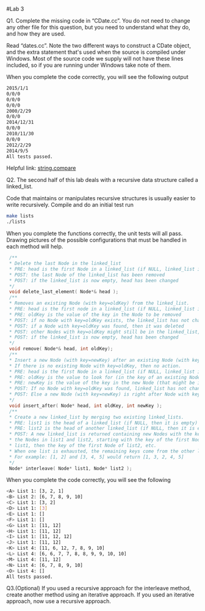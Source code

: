 #Lab 3

Q1. Complete the missing code in “CDate.cc”. You do not need to change any other file for this question, but you need to understand what they do, and how they are used. 

Read “dates.cc”. Note the two different ways to construct a CDate object, and the extra statement that's used when the source is compiled under Windows. Most of the source code we supply will not have these lines included, so if you are running under Windows take note of them.

When you complete the code correctly, you will see the following output

```sh
2015/1/1
0/0/0
0/0/0
0/0/0
2000/2/29
0/0/0
2014/12/31
0/0/0
2010/11/30
0/0/0
2012/2/29
2014/9/5
All tests passed.
```
Helpful link: [string.compare](http://www.cplusplus.com/reference/string/string/compare/)

Q2. The second half of this lab deals with a recursive data structure called a linked_list. 

Code that maintains or manipulates recursive structures is usually easier to write recursively. Compile and do an initial test run

```sh
make lists
./lists
```

When you complete the functions correctly, the unit tests will all pass. Drawing pictures of the possible configurations that must be handled in each method will help. 

```c++
 /**
 * Delete the last Node in the linked_list
 * PRE: head is the first Node in a linked_list (if NULL, linked_list is empty)
 * POST: the last Node of the linked_list has been removed
 * POST: if the linked_list is now empty, head has been changed
 */
 void delete_last_element( Node*& head );
 /**
 * Removes an existing Node (with key=oldKey) from the linked_list.
 * PRE: head is the first node in a linked_list (if NULL, linked_list is empty)
 * PRE: oldKey is the value of the key in the Node to be removed
 * POST: if no Node with key=oldKey exists, the linked_list has not changed
 * POST: if a Node with key=oldKey was found, then it was deleted
 * POST: other Nodes with key=oldKey might still be in the linked_list, but
 * POST: if the linked_list is now empty, head has been changed
 */
 void remove( Node*& head, int oldKey);
 /**
 * Insert a new Node (with key=newKey) after an existing Node (with key=oldKey)
 * If there is no existing Node with key=oldKey, then no action.
 * PRE: head is the first Node in a linked_list (if NULL, linked_list is empty)
 * PRE: oldKey is the value to look for (in the key of an existing Node)
 * PRE: newKey is the value of the key in the new Node (that might be inserted)
 * POST: If no Node with key=oldKey was found, linked_list has not changed
 * POST: Else a new Node (with key=newKey) is right after Node with key=oldKey.
 */
 void insert_after( Node* head, int oldKey, int newKey );
 /**
 * Create a new linked_list by merging two existing linked_lists.
 * PRE: list1 is the head of a linked_list (if NULL, then it is empty)
 * PRE: list2 is the head of another linked_list (if NULL, then it is empty)
 * POST: A new linked_list is returned containing new Nodes with the keys from
 * the Nodes in list1 and list2, starting with the key of the first Node of
 * list1, then the key of the first Node of list2, etc.
 * When one list is exhausted, the remaining keys come from the other list.
 * For example: [1, 2] and [3, 4, 5] would return [1, 3, 2, 4, 5]
 */
 Node* interleave( Node* list1, Node* list2 );
```

When you complete the code correctly, you will see the following

```sh
<A> List 1: [3, 2, 1]
<B> List 2: [6, 7, 8, 9, 10]
<C> List 1: [3, 2]
<D> List 1: [3]
<E> List 1: []
<F> List 1: []
<G> List 1: [11, 12]
<H> List 1: [11, 12]
<I> List 1: [11, 12, 12]
<J> List 1: [11, 12]
<K> List 4: [11, 6, 12, 7, 8, 9, 10]
<L> List 4: [6, 6, 7, 7, 8, 8, 9, 9, 10, 10]
<M> List 4: [11, 12]
<N> List 4: [6, 7, 8, 9, 10]
<O> List 4: []
All tests passed.
```

Q3.(Optional) If you used a recursive approach for the interleave method, create another method using an iterative approach. If you used an iterative approach, now use a recursive approach. 